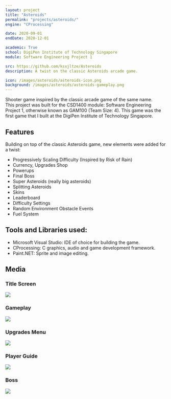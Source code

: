```yaml
---
layout: project
title: "Asteroids"
permalink: "projects/asteroids/"
engine: "CProcessing"

date: 2020-09-01
endDate: 2020-12-01

academic: True
school: DigiPen Institute of Technology Singapore
module: Software Engineering Project 1

src: https://github.com/ksxjltze/Asteroids
description: A twist on the classic Asteroids arcade game.

icon: /images/asteroids/asteroids-icon.png
background: /images/asteroids/asteroids-gameplay.png
---
```


Shooter game inspired by the classic arcade game of the same name.<br>
This project was built for the CSD1400 module: Software Engineering Project 1, otherwise known as GAM100 (Team Size: 4).
This game was the first game that I built at the DigiPen Institute of Technology Singapore.

## Features
Building on top of the classic Asteroids game, new elements were added for a twist:
- Progressively Scaling Difficulty (Inspired by Risk of Rain)
- Currency, Upgrades Shop
- Powerups
- Final Boss
- Super Asteroids (really big asteroids)
- Splitting Asteroids
- Skins
- Leaderboard
- Difficulty Settings
- Random Environment Obstacle Events
- Fuel System

## Tools and Libraries used:
- Microsoft Visual Studio: IDE of choice for building the game.
- CProcessing: C graphics, audio and game development framework.
- Paint.NET: Sprite and image editing.

## Media
### Title Screen
<img src="/images/asteroids/asteroids-menu.png">

### Gameplay
<img src="/images/asteroids/asteroids-gameplay.png">

### Upgrades Menu
<img src="/images/asteroids/asteroids-upgrades.png">

### Player Guide
<img src="/images/asteroids/asteroids-guide.png">

### Boss
<img src="/images/asteroids/asteroids-boss.png">